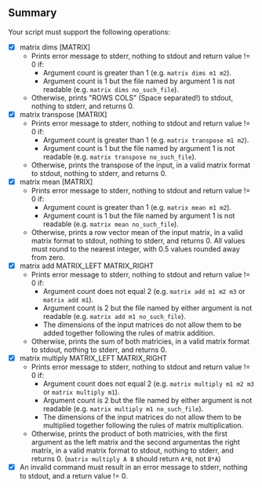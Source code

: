 ## Summary
Your script must support the following operations:

- [X] matrix dims [MATRIX]
	- Prints error message to stderr, nothing to stdout and return value != 0 if:
		- Argument count is greater than 1 (e.g. `matrix dims m1 m2`).
		- Argument count is 1 but the file named by argument 1 is not readable (e.g. `matrix dims no_such_file`).
	- Otherwise, prints "ROWS COLS" (Space separated!) to stdout, nothing to stderr, and returns 0.
- [X] matrix transpose [MATRIX]
	- Prints error message to stderr, nothing to stdout and return value != 0 if:
		- Argument count is greater than 1 (e.g. `matrix transpose m1 m2`).
		- Argument count is 1 but the file named by argument 1 is not readable (e.g. `matrix transpose no_such_file`).
	- Otherwise, prints the transpose of the input, in a valid matrix format to stdout, nothing to stderr, and returns 0.
- [X] matrix mean [MATRIX]
	- Prints error message to stderr, nothing to stdout and return value != 0 if:
		- Argument count is greater than 1 (e.g. `matrix mean m1 m2`).
		- Argument count is 1 but the file named by argument 1 is not readable (e.g. `matrix mean no_such_file`).
	- Otherwise, prints a row vector mean of the input matrix, in a valid matrix format to stdout, nothing to stderr, and returns 0. All values must round to the nearest integer, with 0.5 values rounded away from zero.
- [X] matrix add MATRIX_LEFT MATRIX_RIGHT
	- Prints error message to stderr, nothing to stdout and return value != 0 if:
		- Argument count does not equal 2 (e.g. `matrix add m1 m2 m3` or `matrix add m1`).
		- Argument count is 2 but the file named by either argument is not readable (e.g. `matrix add m1 no_such_file`).
		- The dimensions of the input matrices do not allow them to be added together following the rules of matrix addition.
	- Otherwise, prints the sum of both matricies, in a valid matrix format to stdout, nothing to stderr, and returns 0.
- [X] matrix multiply MATRIX_LEFT MATRIX_RIGHT
	- Prints error message to stderr, nothing to stdout and return value != 0 if:
		- Argument count does not equal 2 (e.g. `matrix multiply m1 m2 m3` or `matrix multiply m1`).
		- Argument count is 2 but the file named by either argument is not readable (e.g. `matrix multiply m1 no_such_file`).
		- The dimensions of the input matrices do not allow them to be multiplied together following the rules of matrix multiplication.
	- Otherwise, prints the product of both matricies, with the first argument as the left matrix and the second argumentas the right matrix, in a valid matrix format to stdout, nothing to stderr, and returns 0. (`matrix multiply A B` should return `A*B`, not `B*A`)
- [X] An invalid command must result in an error message to stderr, nothing to stdout, and a return value != 0.

